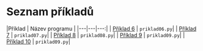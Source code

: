 # Seznam příkladů

|Příklad | Název programu |
|---|---|---:|
| [Příklad 6](priklad06.md) | `priklad06.py`| 
| [Příklad 7](priklad07.md) | `priklad07.py`|
| [Příklad 8](priklad08.md) | `priklad08.py`|
| [Příklad 9](priklad09.md) | `priklad09.py`|
| [Příklad 10](priklad10.md) | `priklad09.py`|
